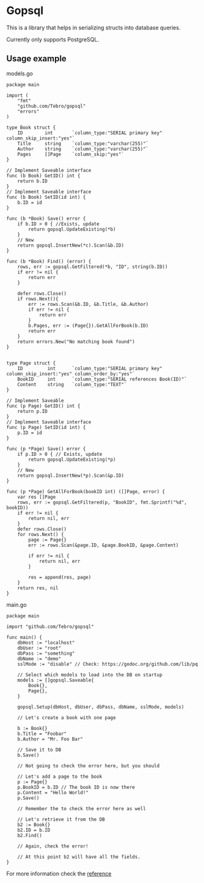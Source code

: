 # Gopsql

This is a library that helps in serializing structs into database queries.

Currently only supports PostgreSQL.

## Usage example

models.go

    package main

    import (
        "fmt"
        "github.com/Tebro/gopsql"
        "errors"
    )

    type Book struct {
        ID        int       `column_type:"SERIAL primary key" column_skip_insert:"yes"`
        Title     string    `column_type:"varchar(255)"`
        Author    string    `column_type:"varchar(255)"`
        Pages     []Page    `column_skip:"yes"`
    }

    // Implement Saveable interface
    func (b Book) GetID() int {
        return b.ID
    }
    // Implement Saveable interface
    func (b Book) SetID(id int) {
        b.ID = id
    }

    func (b *Book) Save() error {
        if b.ID > 0 { //Exists, update
            return gopsql.UpdateExisting(*b)
        }
        // New
        return gopsql.InsertNew(*c).Scan(&b.ID)
    }

    func (b *Book) Find() (error) {
        rows, err := gopsql.GetFiltered(*b, "ID", string(b.ID))
        if err != nil {
            return err
        }

        defer rows.Close()
        if rows.Next(){
            err := rows.Scan(&b.ID, &b.Title, &b.Author)
            if err != nil {
                return err
            }
            b.Pages, err := (Page{}).GetAllForBook(b.ID)
            return err
        }
        return errors.New("No matching book found")
    }


    type Page struct {
        ID         int      `column_type:"SERIAL primary key" column_skip_insert:"yes" column_order_by:"yes"`
        BookID     int      `column_type:"SERIAL references Book(ID)"`
        Content    string   `column_type:"TEXT"`
    }

    // Implement Saveable
    func (p Page) GetID() int {
        return p.ID
    }
    // Implement Saveable interface
    func (p Page) SetID(id int) {
        p.ID = id
    }

    func (p *Page) Save() error {
        if p.ID > 0 { // Exists, update
            return gopsql.UpdateExisting(*p)
        }
        // New
        return gopsql.InsertNew(*p).Scan(&p.ID)
    }

    func (p *Page) GetAllForBook(bookID int) ([]Page, error) {
        var res []Page
        rows, err := gopsql.GetFiltered(p, "BookID", fmt.Sprintf("%d", bookID))
        if err != nil {
            return nil, err
        }
        defer rows.Close()
        for rows.Next() {
            page := Page{}
            err := rows.Scan(&page.ID, &page.BookID, &page.Content)

            if err != nil {
                return nil, err
            }

            res = append(res, page)
        }
        return res, nil
    }


main.go

    package main

    import "github.com/Tebro/gopsql"

    func main() {
        dbHost := "localhost"
        dbUser := "root"
        dbPass := "something"
        dbName := "demo"
        sslMode := "disable" // Check: https://godoc.org/github.com/lib/pq

        // Select which models to load into the DB on startup
        models := []gopsql.Saveable{
            Book{},
            Page{},
        }

        gopsql.Setup(dbHost, dbUser, dbPass, dbName, sslMode, models)

        // Let's create a book with one page

        b := Book{}
        b.Title = "Foobar"
        b.Author = "Mr. Foo Bar"

        // Save it to DB
        b.Save()

        // Not going to check the error here, but you should

        // Let's add a page to the book
        p := Page{}
        p.BookID = b.ID // The book ID is now there
        p.Content = "Hello World!"
        p.Save()

        // Remember the to check the error here as well

        // Let's retrieve it from the DB
        b2 := Book{}
        b2.ID = b.ID
        b2.Find()

        // Again, check the error!

        // At this point b2 will have all the fields.
    }


For more information check the [reference](doc/ref.md)
